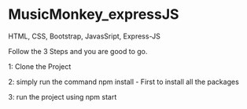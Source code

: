 # MusicMonkey_expressJS
HTML, CSS, Bootstrap, JavasSript, Express-JS

Follow the 3 Steps and you are good to go.

1: Clone the Project

2: simply run the command npm install - First to install all the packages

3: run the project using npm start
